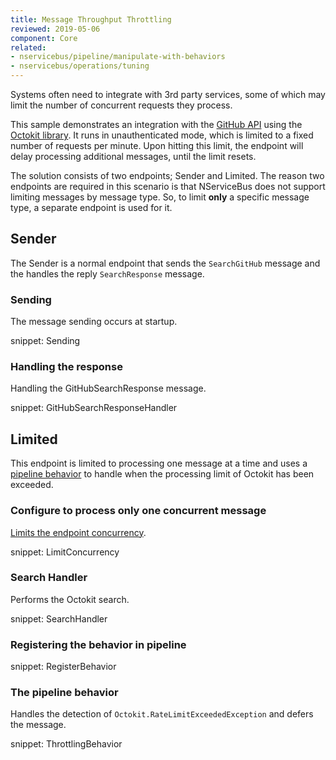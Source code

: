 ```yaml
---
title: Message Throughput Throttling
reviewed: 2019-05-06
component: Core
related:
- nservicebus/pipeline/manipulate-with-behaviors
- nservicebus/operations/tuning
---
```


Systems often need to integrate with 3rd party services, some of which may limit the number of concurrent requests they process.

This sample demonstrates an integration with the [GitHub API](https://developer.github.com/v3/) using the [Octokit library](https://github.com/octokit/octokit.net). It runs in unauthenticated mode, which is limited to a fixed number of requests per minute. Upon hitting this limit, the endpoint will delay processing additional messages, until the limit resets.

The solution consists of two endpoints; Sender and Limited. The reason two endpoints are required in this scenario is that NServiceBus does not support limiting messages by message type. So, to limit **only** a specific message type, a separate endpoint is used for it.


## Sender

The Sender is a normal endpoint that sends the `SearchGitHub` message and the handles the reply `SearchResponse` message.


### Sending

The message sending occurs at startup.

snippet: Sending


### Handling the response

Handling the GitHubSearchResponse message.

snippet: GitHubSearchResponseHandler


## Limited

This endpoint is limited to processing one message at a time and uses a [pipeline behavior](/nservicebus/pipeline/manipulate-with-behaviors.md) to handle when the processing limit of Octokit has been exceeded.


### Configure to process only one concurrent message

[Limits the endpoint concurrency](/nservicebus/operations/tuning.md).

snippet: LimitConcurrency


### Search Handler

Performs the Octokit search.

snippet: SearchHandler


### Registering the behavior in pipeline

snippet: RegisterBehavior

### The pipeline behavior

Handles the detection of `Octokit.RateLimitExceededException` and defers the message.

snippet: ThrottlingBehavior